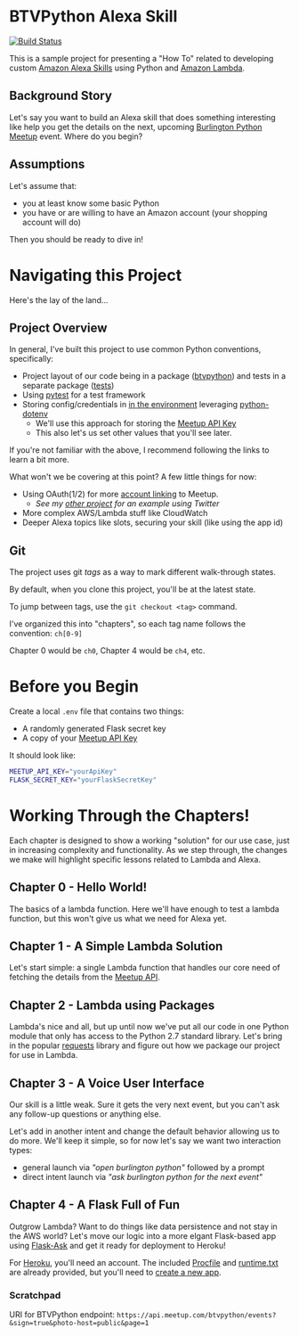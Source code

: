 # BTVPython Alexa Skill

[![Build Status](https://travis-ci.org/voutilad/alexa-btvpython.svg?branch=master)](https://travis-ci.org/voutilad/alexa-btvpython)

This is a sample project for presenting a "How To" related to developing custom
[Amazon Alexa Skills](https://developer.amazon.com/alexa-skills-kit) using Python
and [Amazon Lambda](https://aws.amazon.com/lambda/).

## Background Story

Let's say you want to build an Alexa skill that does something interesting like help you
get the details on the next, upcoming
[Burlington Python Meetup](https://www.meetup.com/btvpython/) event. Where do you begin?

## Assumptions

Let's assume that:
* you at least know some basic Python
* you have or are willing to have an Amazon account (your shopping account will do)

Then you should be ready to dive in!

# Navigating this Project

Here's the lay of the land...

## Project Overview

In general, I've built this project to use common Python conventions, specifically:

* Project layout of our code being in a package ([btvpython](./btvpython)) and tests in a separate
package ([tests](./tests))
* Using [pytest](http://doc.pytest.org) for a test framework
* Storing config/credentials in [in the environment](https://12factor.net/config) leveraging
[python-dotenv](https://github.com/theskumar/python-dotenv)
    * We'll use this approach for storing the [Meetup API Key](https://secure.meetup.com/meetup_api/key/)
    * This also let's us set other values that you'll see later.

If you're not familiar with the above, I recommend following the links to learn a bit more.

What won't we be covering at this point? A few little things for now:
* Using OAuth(1/2) for more [account linking](https://developer.amazon.com/public/solutions/alexa/alexa-skills-kit/docs/linking-an-alexa-user-with-a-user-in-your-system)
to Meetup.
    * _See my [other project](https://github.com/voutilad/dear-leader) for an example using Twitter_
* More complex AWS/Lambda stuff like CloudWatch
* Deeper Alexa topics like slots, securing your skill (like using the app id)

## Git
The project uses git _tags_ as a way to mark different walk-through states.

By default, when you clone this project, you'll be at the latest state.

To jump between tags, use the `git checkout <tag>` command.

I've organized this into "chapters", so each tag name follows the convention: `ch[0-9]`

Chapter 0 would be `ch0`, Chapter 4 would be `ch4`, etc.


# Before you Begin

Create a local `.env` file that contains two things:
* A randomly generated Flask secret key
* A copy of your [Meetup API Key](https://secure.meetup.com/meetup_api/key/)

It should look like:
```bash
MEETUP_API_KEY="yourApiKey"
FLASK_SECRET_KEY="yourFlaskSecretKey"

```

# Working Through the Chapters!

Each chapter is designed to show a working "solution" for our use case, just in increasing
complexity and functionality. As we step through, the changes we make will highlight specific
lessons related to Lambda and Alexa.

## Chapter 0 - Hello World!

The basics of a lambda function. Here we'll have enough to test a lambda function, but this
won't give us what we need for Alexa yet.

## Chapter 1 - A Simple Lambda Solution

Let's start simple: a single Lambda function that handles our core need of fetching the details
from the [Meetup API](https://www.meetup.com/meetup_api/docs/).

## Chapter 2 - Lambda using Packages

Lambda's nice and all, but up until now we've put all our code in one Python module that only
has access to the Python 2.7 standard library. Let's bring in the popular
[requests](http://docs.python-requests.org/en/master/#) library and figure out how we
package our project for use in Lambda.

## Chapter 3 - A Voice User Interface

Our skill is a little weak. Sure it gets the very next event, but you can't ask any follow-up
questions or anything else.

Let's add in another intent and change the default behavior allowing us to do more. We'll keep it simple,
so for now let's say we want two interaction types:

* general launch via _"open burlington python"_ followed by a prompt
* direct intent launch via _"ask burlington python for the next event"_

## Chapter 4 - A Flask Full of Fun

Outgrow Lambda? Want to do things like data persistence and not stay in the AWS
world? Let's move our logic into a more elgant Flask-based app using [Flask-Ask](https://github.com/johnwheeler/flask-ask)
and get it ready for deployment to Heroku!

For [Heroku](https://www.heroku.com), you'll need an account. The included [Procfile](./Procfile) and
[runtime.txt](./runtime.txt) are already provided, but you'll need to [create a new app](https://dashboard.heroku.com/new?org=personal-apps).


### Scratchpad

URI for BTVPython endpoint: `https://api.meetup.com/btvpython/events?&sign=true&photo-host=public&page=1`
